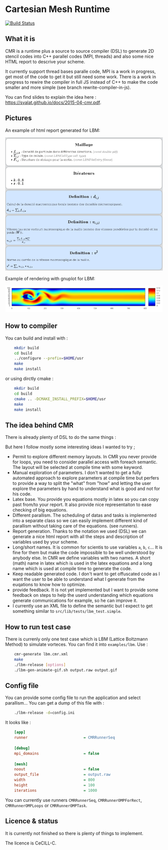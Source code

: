 Cartesian Mesh Runtime
======================

[![Build Status](https://travis-ci.org/svalat/CMR.svg?branch=master)](https://travis-ci.org/svalat/CMR)

What it is
----------

CMR is a runtime plus a source to source compiler (DSL) to generate 2D stencil codes into C++ parallel codes (MPI, threads) 
and also some nice HTML report to descrive your scheme.

It currently support thread bases paralle code, MPI is a work in progress, get most of the code to get it but still need some work.
There is a work in progress to rewire the compiler in full JS instead of C++ to make the code smaller and more simple (see branch 
rewrite-compiler-in-js).

You can find slides to explain the idea here : https://svalat.github.io/docs/2015-04-cmr.pdf.

Pictures
--------

An example of html report generated for LBM:

![Report](./src/screens/html-view.png?raw=true "An example of html report generated for LBM")

Example of rendering with gnuplot for LBM:

![LBM](./src/screens/lbm.png?raw=true "Example of rendering with gnuplot for LBM")

How to compiler
---------------

You can build and install with :

```sh
	mkdir build
	cd build
	../configure --prefix=$HOME/usr
	make
	make install
```

or using dirctly cmake :

```sh
	mkdir build
	cd build
	cmake .. -DCMAKE_INSTALL_PREFIX=$HOME/usr
	make
	make install
```

The idea behind CMR
-------------------

There is already plenty of DSL to do the same things :

But here I follow mostly some interesting ideas I wanted to try ;

 * Permit to explore different memory layouts. In CMR you never provide for loops, you need to consider parallel access with foreach semantic.
   The layout will be selected at compile time with some keyword.
 * Manual exploration of parameters. I don't wanted to get a fully automated approach to explore parameters at compile time but perfers
   to provide a way to split the "what" from "how" and letting the user explore the parameters by hand to understand what is good and not
   for his code.
 * Latex base. You provide you equations mostly in latex so you can copy past from/to your report. It also provide nice representaiton to
   ease checking of big equations.
 * Different parallism. The scheduling of datas and tasks is implemented into a separate class so we can easily implement different kind of
   parallism without taking care of the equations. (see runners).
 * Report generation. Thanks to the notation we used (DSL) we can generate a nice html report with all the steps and description of variables
   used by your scheme.
 * Long/short names. It is common for scientis to use variables `a`, `b`, `c`... It is fine for them but make the code impossible to be
   well understood by anybody else. In CMR we define variables with two names. A short (math) name in latex which is used in the latex equations
   and a long name which is used at compile time to generate the code.
 * Keep readable generated code. I don't want to get offuscated code as I want the user to be able to understand what I generate from the euqations
   to know how to optimize.
 * provide feedback. It is not yet implemented but I want to provide some feedback on steps to help the userd understanding which equations
   generate communications for example, so he can improve it.
 * I currently use an XML file to define the semantic but I expect to get something similar to `src/lib/tests/lbm_test.simple`.

How to run test case
--------------------

There is currenly only one test case which is LBM (Lattice Boltzmann Method) to simulate vorteces. You can find it into `examples/lbm`.
Use :

```sh
	cmr-generate lbm.cmr.xml
	make
	./lbm-release [options]
	./lbm-gen-animate-gif.sh output.raw output.gif
```

Config file
-----------

You can provide some config file to run the application and select parallism... You can get a dump of this file with :

```sh
	./lbm-release -d=config.ini
```

It looks like :

```ini
	[app]
	runner                         = CMRRunnerSeq

	[debug]
	mpi_domains                    = false

	[mesh]
	noout                          = false
	output_file                    = output.raw
	width                          = 800
	height                         = 100
	iterations                     = 1000
```

You can currently use runners `CMRRunnerSeq`, `CMRRunnerOMPForRect`, `CMRRunnerOMPLoops` or `CMRRunnerOMPTask`.

Licence & status
----------------

It is currently not finished so there is plenty of things to implement.

The licence is CeCILL-C.

